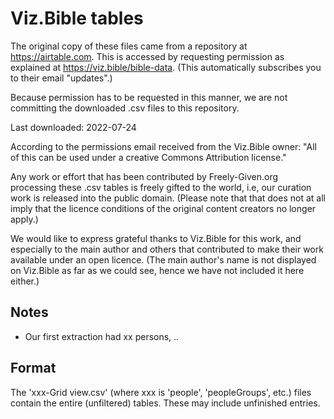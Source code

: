 # Viz.Bible tables

The original copy of these files came from a repository at https://airtable.com.
This is accessed by requesting permission as explained
at https://viz.bible/bible-data.
(This automatically subscribes you to their email "updates".)

Because permission has to be requested in this manner,
we are not committing the downloaded .csv files
to this repository.

Last downloaded: 2022-07-24

According to the permissions email received from the Viz.Bible owner:
"All of this can be used under a creative Commons Attribution license."

Any work or effort that has been contributed by Freely-Given.org
processing these .csv tables is freely gifted to the world,
i.e, our curation work is released into the public domain.
(Please note that that does not at all imply that the
licence conditions of the original content creators no longer apply.)

We would like to express grateful thanks to Viz.Bible
for this work, and especially to the main author and others
that contributed to make their work available under an open licence.
(The main author's name is not displayed on Viz.Bible as far as we could see,
hence we have not included it here either.)

## Notes

- Our first extraction had xx persons, ..

## Format

The 'xxx-Grid view.csv' (where xxx is 'people', 'peopleGroups', etc.)
files contain the entire (unfiltered) tables.
These may include unfinished entries.